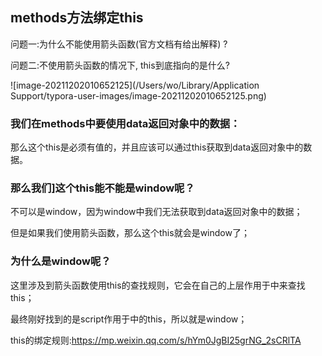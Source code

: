 ## methods方法绑定this


问题一:为什么不能使用箭头函数(官方文档有给出解释) ?

问题二:不使用箭头函数的情况下, this到底指向的是什么?

![image-20211202010652125](/Users/wo/Library/Application Support/typora-user-images/image-20211202010652125.png)

### 我们在methods中要使用data返回对象中的数据：

那么这个this是必须有值的，并且应该可以通过this获取到data返回对象中的数据。 

### 那么我们]这个this能不能是window呢？

不可以是window，因为window中我们无法获取到data返回对象中的数据；

但是如果我们使用箭头函数，那么这个this就会是window了；

### **为什么是window呢？**

这里涉及到箭头函数使用this的查找规则，它会在自己的上层作用于中来查找this； 

最终刚好找到的是script作用于中的this，所以就是window； 



this的绑定规则:https://mp.weixin.qq.com/s/hYm0JgBI25grNG_2sCRlTA

